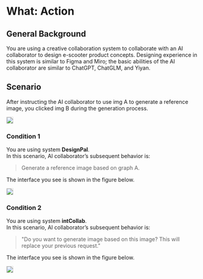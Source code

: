 # What: Action

## General Background
You are using a creative collaboration system to collaborate with an AI collaborator to design e-scooter product concepts. Designing experience in this system is similar to Figma and Miro; the basic abilities of the AI collaborator are similar to ChatGPT, ChatGLM, and Yiyan.

## Scenario
After instructing the AI ​​collaborator to use img A to generate a reference image, you clicked img B during the generation process.

<img src="img/RQ2/What/Action-intro.webp" style="border: .5px solid Gainsboro; max-width: 75%;">

### Condition 1
You are using system **DesignPal**.<br>
In this scenario, AI ​​collaborator’s subsequent behavior is:

>Generate a reference image based on graph A.

The interface you see is shown in the figure below.

<img src="img/RQ2/What/Action-N.webp" style="border: .5px solid Gainsboro; max-width: 75%;">

### Condition 2
You are using system **intCollab**.<br>
In this scenario, AI ​​collaborator’s subsequent behavior is:

> "Do you want to generate image based on this image? This will replace your previous request."

The interface you see is shown in the figure below.

<img src="img/RQ2/What/Action-WA.webp" style="border: .5px solid Gainsboro; max-width: 75%;">